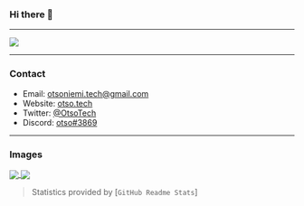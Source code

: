 ### Hi there 👋
___

<img src="https://komarev.com/ghpvc/?username=otsoniemi&color=ff69b4"/>

___

### Contact

- Email: [otsoniemi.tech@gmail.com](mailto:otsoniemi.tech@gmail.com)
- Website: [otso.tech](https://otso.tech/)
- Twitter: [@OtsoTech](https://twitter.com/otsotech)
- Discord: [otso#3869]()
___
 
### Images

<a href="https://github.com/anuraghazra/github-readme-stats">
  <img align="center" src="https://github-readme-stats.vercel.app/api/?username=otsoniemi&show_icons=true&custom_title=Github%20Stats&count_private=true&hide=issues,contributed&bg_color=1e1e2e&text_color=cdd6f4&icon_color=cba6f7&title_color=94e2d5" />  
</a>
<a href="https://github.com/anuraghazra/github-readme-stats">
  <img align="center" src="https://github-readme-stats.vercel.app/api/top-langs/?username=otsoniemi&layout=compact&show_icons=true&custom_title=Top%20Languages&count_private=true&langs_count=4&bg_color=1e1e2e&text_color=cdd6f4&icon_color=cba6f7&title_color=94e2d5" />  
</a>

> Statistics provided by [`GitHub Readme Stats`]
